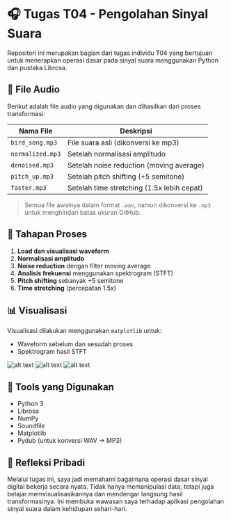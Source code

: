 # 🎧 Tugas T04 - Pengolahan Sinyal Suara

Repositori ini merupakan bagian dari tugas individu T04 yang bertujuan untuk menerapkan operasi dasar pada sinyal suara menggunakan Python dan pustaka Librosa.

## 📁 File Audio

Berikut adalah file audio yang digunakan dan dihasilkan dari proses transformasi:

| Nama File         | Deskripsi                                      |
|-------------------|------------------------------------------------|
| `bird_song.mp3`   | File suara asli (dikonversi ke mp3)            |
| `normalized.mp3`  | Setelah normalisasi amplitudo                  |
| `denoised.mp3`    | Setelah noise reduction (moving average)       |
| `pitch_up.mp3`    | Setelah pitch shifting (+5 semitone)           |
| `faster.mp3`      | Setelah time stretching (1.5x lebih cepat)     |

> Semua file awalnya dalam format `.wav`, namun dikonversi ke `.mp3` untuk menghindari batas ukuran GitHub.

## 🧪 Tahapan Proses

1. **Load dan visualisasi waveform**  
2. **Normalisasi amplitudo**
3. **Noise reduction** dengan filter moving average
4. **Analisis frekuensi** menggunakan spektrogram (STFT)
5. **Pitch shifting** sebanyak +5 semitone
6. **Time stretching** (percepatan 1.5x)

## 📊 Visualisasi

Visualisasi dilakukan menggunakan `matplotlib` untuk:
- Waveform sebelum dan sesudah proses
- Spektrogram hasil STFT

![alt text](image-1.png)
![alt text](image-2.png)
![alt text](image-3.png)  


## 🔧 Tools yang Digunakan

- Python 3
- Librosa
- NumPy
- Soundfile
- Matplotlib
- Pydub (untuk konversi WAV → MP3)

## 👤 Refleksi Pribadi

Melalui tugas ini, saya jadi memahami bagaimana operasi dasar sinyal digital bekerja secara nyata. Tidak hanya memanipulasi data, tetapi juga belajar memvisualisasikannya dan mendengar langsung hasil transformasinya. Ini membuka wawasan saya terhadap aplikasi pengolahan sinyal suara dalam kehidupan sehari-hari.

